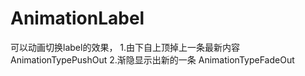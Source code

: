 # AnimationLabel
可以动画切换label的效果，
1.由下自上顶掉上一条最新内容 AnimationTypePushOut
2.渐隐显示出新的一条 AnimationTypeFadeOut
